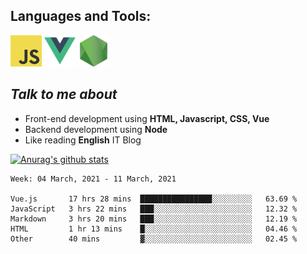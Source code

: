 ## **Languages and Tools:**      
<code><img height="50" src="https://raw.githubusercontent.com/github/explore/80688e429a7d4ef2fca1e82350fe8e3517d3494d/topics/javascript/javascript.png"></code>
<code><img height="50"  src="https://raw.githubusercontent.com/github/explore/80688e429a7d4ef2fca1e82350fe8e3517d3494d/topics/vue/vue.png"></code>
<code><img height="50"  src="https://raw.githubusercontent.com/github/explore/80688e429a7d4ef2fca1e82350fe8e3517d3494d/topics/nodejs/nodejs.png"></code>

## *Talk to me about*
- Front-end development using **HTML, Javascript, CSS, Vue**
- Backend development using **Node**
- Like reading **English** IT Blog    

[![Anurag's github stats](https://github-readme-stats.vercel.app/api?username=qdi5)](https://github.com/anuraghazra/github-readme-stats)    

<!--START_SECTION:waka-->
```text
Week: 04 March, 2021 - 11 March, 2021

Vue.js       17 hrs 28 mins  ████████████████░░░░░░░░░   63.69 % 
JavaScript   3 hrs 22 mins   ███░░░░░░░░░░░░░░░░░░░░░░   12.32 % 
Markdown     3 hrs 20 mins   ███░░░░░░░░░░░░░░░░░░░░░░   12.19 % 
HTML         1 hr 13 mins    █░░░░░░░░░░░░░░░░░░░░░░░░   04.46 % 
Other        40 mins         ▓░░░░░░░░░░░░░░░░░░░░░░░░   02.45 % 
```
<!--END_SECTION:waka-->
